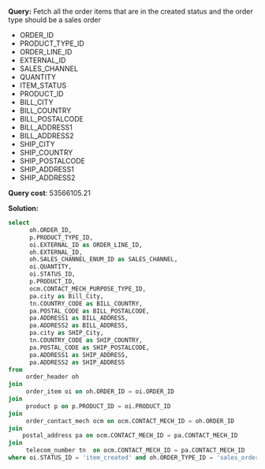**Query:** Fetch all the order items that are in the created status and the order type should be a sales order
- ORDER_ID
- PRODUCT_TYPE_ID
- ORDER_LINE_ID
- EXTERNAL_ID
- SALES_CHANNEL
- QUANTITY
- ITEM_STATUS 
- PRODUCT_ID
- BILL_CITY
- BILL_COUNTRY
- BILL_POSTALCODE
- BILL_ADDRESS1
- BILL_ADDRESS2
- SHIP_CITY
- SHIP_COUNTRY
- SHIP_POSTALCODE
- SHIP_ADDRESS1
- SHIP_ADDRESS2

**Query cost**: 53566105.21

**Solution:** 
```sql
select 
      oh.ORDER_ID,
      p.PRODUCT_TYPE_ID,
      oi.EXTERNAL_ID as ORDER_LINE_ID,
      oh.EXTERNAL_ID,
      oh.SALES_CHANNEL_ENUM_ID as SALES_CHANNEL,
      oi.QUANTITY,
      oi.STATUS_ID,
      p.PRODUCT_ID,
      ocm.CONTACT_MECH_PURPOSE_TYPE_ID,
      pa.city as Bill_City,
      tn.COUNTRY_CODE as BILL_COUNTRY,
      pa.POSTAL_CODE as BILL_POSTALCODE,
      pa.ADDRESS1 as BILL_ADDRESS,
      pa.ADDRESS2 as BILL_ADDRESS,
      pa.city as SHIP_City,
      tn.COUNTRY_CODE as SHIP_COUNTRY,
      pa.POSTAL_CODE as SHIP_POSTALCODE,
      pa.ADDRESS1 as SHIP_ADDRESS,
      pa.ADDRESS2 as SHIP_ADDRESS
from 
     order_header oh 
join 
     order_item oi on oh.ORDER_ID = oi.ORDER_ID
join 
     product p on p.PRODUCT_ID = oi.PRODUCT_ID
join 
     order_contact_mech ocm on ocm.CONTACT_MECH_ID = oh.ORDER_ID
join 
    postal_address pa on ocm.CONTACT_MECH_ID = pa.CONTACT_MECH_ID
join 
     telecom_number tn  on ocm.CONTACT_MECH_ID = pa.CONTACT_MECH_ID 
where oi.STATUS_ID = 'item_created' and oh.ORDER_TYPE_ID = 'sales_order' and oh.EXTERNAL_ID is not null and oi.EXTERNAL_ID is not null;
